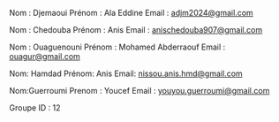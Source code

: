 Nom : Djemaoui
Prénom : Ala Eddine
Email : 
adjm2024@gmail.com

Nom : Chedouba 
Prénom : Anis 
Email : anischedouba907@gmail.com

Nom : Ouaguenouni
Prénom : Mohamed Abderraouf
Email : ouagur@gmail.com

Nom: Hamdad
Prénom: Anis
Email: nissou.anis.hmd@gmail.com

Nom:Guerroumi
Prenom : Youcef 
Email : youyou.guerroumi@gmail.com

Groupe ID : 12
